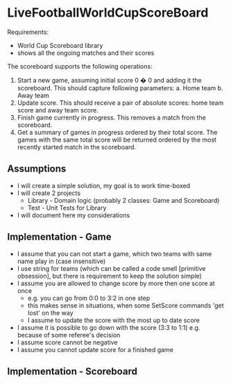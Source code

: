 # LiveFootballWorldCupScoreBoard

Requirements:
- World Cup Scoreboard library 
- shows all the ongoing matches and their scores

The scoreboard supports the following operations:
1. Start a new game, assuming initial score 0 � 0 and adding it the scoreboard. This should capture following parameters:
	a. Home team
	b. Away team
2. Update score. This should receive a pair of absolute scores: home team score and away team score.
3. Finish game currently in progress. This removes a match from the scoreboard.
4. Get a summary of games in progress ordered by their total score. The games with the same total score will be returned ordered by the most recently started match in the scoreboard.

## Assumptions 
- I will create a simple solution, my goal is to work time-boxed 
- I will create 2 projects	
  - Library - Domain logic (probably 2 classes: Game and Scoreboard)
  - Test - Unit Tests for Library
- I will document here my considerations

## Implementation - Game
- I assume that you can not start a game, which two teams with same name play in (case insensitive)
- I use string for teams (which can be called a code smell [primitive obsession], but there is requirement to keep the solution simple)
- I assume you are allowed to change score by more then one score at once
  - e.g. you can go from 0:0 to 3:2 in one step
  - this makes sense in situations, when some SetScore commands 'get lost' on the way
  - I assume to update the score with the most up to date score
- I assume it is possible to go down with the score (3:3 to 1:1) e.g. because of some referee's decision
- I assume score cannot be negative
- I assume you cannot update score for a finished game

## Implementation - Scoreboard